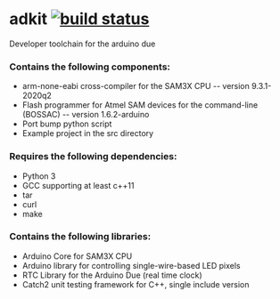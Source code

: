 # adkit [![build status](https://github.com/RoxanneMango/adkit/actions/workflows/c-cpp.yml/badge.svg?branch=main)](https://github.com/RoxanneMango/adkit/actions/workflows/c-cpp.yml)
Developer toolchain for the arduino due

### Contains the following components:
- arm-none-eabi cross-compiler for the SAM3X CPU -- version 9.3.1-2020q2
- Flash programmer for Atmel SAM devices for the command-line (BOSSAC) -- version 1.6.2-arduino
- Port bump python script
- Example project in the src directory

### Requires the following dependencies:
- Python 3
- GCC supporting at least c++11
- tar
- curl
- make

### Contains the following libraries:
- Arduino Core for SAM3X CPU
- Arduino library for controlling single-wire-based LED pixels
- RTC Library for the Arduino Due (real time clock)
- Catch2 unit testing framework for C++, single include version
